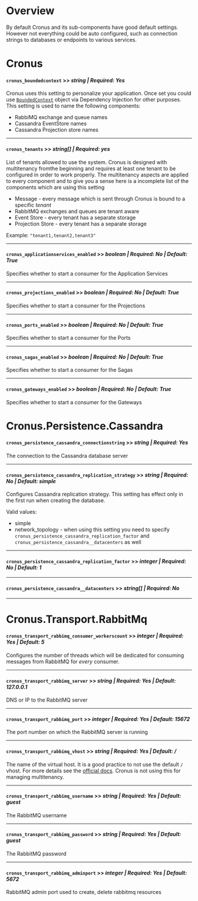 # Overview
By default Cronus and its sub-components have good default settings. However not everything could be auto configured, such as connection strings to databases or endpoints to various services.

# Cronus
#### `cronus_boundedcontext` >> *string | Required: Yes*
Cronus uses this setting to personalize your application. Once set you could use [`BoundedContext`](src/Elders.Cronus/BoundedContext.cs) object via Dependency Injection for other purposes. This setting is used to name the following components:
* RabbiMQ exchange and queue names
* Cassandra EventStore names
* Cassandra Projection store names

---

#### `cronus_tenants` >> *string[] | Required: yes*
List of tenants allowed to use the system. Cronus is designed with multitenancy fromthe beginning and requires at least one tenant to be configured in order to work properly. The multitenancy aspects are applied to every component and to give you a sense here is a incomplete list of the components which are using this setting
* Message - every message which is sent through Cronus is bound to a specific *tenant*
* RabbitMQ exchanges and queues are tenant aware
* Event Store - every tenant has a separate storage
* Projection Store - every tenant has a separate storage

Example: `"tenant1,tenant2,tenant3"`

---

#### `cronus_applicationservices_enabled` >> *boolean | Required: No | Default: True*
Specifies whether to start a consumer for the Application Services

---

#### `cronus_projections_enabled` >> *boolean | Required: No | Default: True*
Specifies whether to start a consumer for the Projections

---

#### `cronus_ports_enabled` >> *boolean | Required: No | Default: True*
Specifies whether to start a consumer for the Ports

---

#### `cronus_sagas_enabled` >> *boolean | Required: No | Default: True*
Specifies whether to start a consumer for the Sagas

---

#### `cronus_gateways_enabled` >> *boolean | Required: No | Default: True*
Specifies whether to start a consumer for the Gateways

# Cronus.Persistence.Cassandra

#### `cronus_persistence_cassandra_connectionstring` >> *string | Required: Yes*
The connection to the Cassandra database server

---

#### `cronus_persistence_cassandra_replication_strategy` >> *string | Required: No | Default: simple*
Configures Cassandra replication strategy. This setting has effect only in the first run when creating the database.

Valid values:
* simple
* network_topology - when using this setting you need to specify `cronus_persistence_cassandra_replication_factor` and  `cronus_persistence_cassandra__datacenters` as well

---

#### `cronus_persistence_cassandra_replication_factor` >> *integer | Required: No | Default: 1*

---

#### `cronus_persistence_cassandra__datacenters` >> *string[] | Required: No*

---


# Cronus.Transport.RabbitMq

#### `cronus_transport_rabbimq_consumer_workerscount` >> *integer | Required: Yes | Default: 5*
Configures the number of threads which will be dedicated for consuming messages from RabbitMQ for *every* consumer.

---

#### `cronus_transport_rabbimq_server` >> *string | Required: Yes | Default: 127.0.0.1*
DNS or IP to the RabbitMQ server

---

#### `cronus_transport_rabbimq_port` >> *integer | Required: Yes | Default: 15672*
The port number on which the RabbitMQ server is running

---

#### `cronus_transport_rabbimq_vhost` >> *string | Required: Yes | Default: /*
The name of the virtual host. It is a good practice to not use the default `/` vhost. For more details see the [official docs](https://www.rabbitmq.com/vhosts.html). Cronus is not using this for managing multitenancy.

---

#### `cronus_transport_rabbimq_username` >> *string | Required: Yes | Default: guest*
The RabbitMQ username

---

#### `cronus_transport_rabbimq_password` >> *string | Required: Yes | Default: guest*
The RabbitMQ password

---

#### `cronus_transport_rabbimq_adminport` >> *integer | Required: Yes | Default: 5672*
RabbitMQ admin port used to create, delete rabbitmq resources

